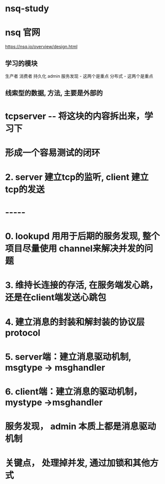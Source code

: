 # nsq-study

# nsq 官网
https://nsq.io/overview/design.html

## 学习的模块
 生产者
 消费者
 持久化
 admin
 服务发现 -  这两个是重点
 分布式   -  这两个是重点

## 线索型的数据, 方法, 主要是外部的

# tcpserver  -- 将这块的内容拆出来，学习下
# 形成一个容易测试的闭环

# 2. server 建立tcp的监听, client 建立tcp的发送
# -----
# 0. lookupd 用用于后期的服务发现, 整个项目尽量使用 channel来解决并发的问题
# 3. 维持长连接的存活, 在服务端发心跳，还是在client端发送心跳包
# 4. 建立消息的封装和解封装的协议层 protocol
# 5. server端：建立消息驱动机制, msgtype -> msghandler
# 6. client端：建立消息的驱动机制， mystype ->msghandler


# 服务发现， admin 本质上都是消息驱动机制
# 关键点， 处理掉并发, 通过加锁和其他方式


